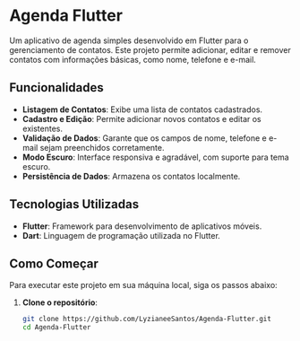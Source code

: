 # Agenda Flutter

Um aplicativo de agenda simples desenvolvido em Flutter para o gerenciamento de contatos. Este projeto permite adicionar, editar e remover contatos com informações básicas, como nome, telefone e e-mail.

## Funcionalidades

- **Listagem de Contatos**: Exibe uma lista de contatos cadastrados.
- **Cadastro e Edição**: Permite adicionar novos contatos e editar os existentes.
- **Validação de Dados**: Garante que os campos de nome, telefone e e-mail sejam preenchidos corretamente.
- **Modo Escuro**: Interface responsiva e agradável, com suporte para tema escuro.
- **Persistência de Dados**: Armazena os contatos localmente.

## Tecnologias Utilizadas

- **Flutter**: Framework para desenvolvimento de aplicativos móveis.
- **Dart**: Linguagem de programação utilizada no Flutter.

## Como Começar

Para executar este projeto em sua máquina local, siga os passos abaixo:

1. **Clone o repositório**:
   ```bash
   git clone https://github.com/LyzianeeSantos/Agenda-Flutter.git
   cd Agenda-Flutter

